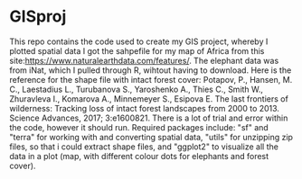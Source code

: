 # GISproj
This repo contains the code used to create my GIS project, whereby I plotted spatial data
I got the sahpefile for my map of Africa from this site:https://www.naturalearthdata.com/features/.
The elephant data was from iNat, which I pulled through R, wihtout having to download.
Here is the reference for the shape file with intact forest cover: Potapov, P., Hansen, M. C., Laestadius L., Turubanova S., Yaroshenko A., Thies C., Smith W., Zhuravleva I., Komarova A., Minnemeyer S., Esipova E. The last frontiers of wilderness: Tracking loss of intact forest landscapes from 2000 to 2013. Science Advances, 2017; 3:e1600821.
There is a lot of trial and error within the code, however it should run.
Required packages include: "sf" and "terra" for working with and converting spatial data, "utils" for unzipping zip files, so that i could extract shape files, and "ggplot2" to visualize all the data in a plot (map, with different colour dots for elephants and forest cover).
